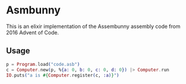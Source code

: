 # Asmbunny

This is an elixir implementation of the Assembunny assembly code from
2016 Advent of Code.


## Usage

```elixir
p = Program.load("code.asb")
c = Computer.new(p, %{a: 0, b: 0, c: 0, d: 0}) |> Computer.run
IO.puts("a is #{Computer.register(c, :a)}")
```


